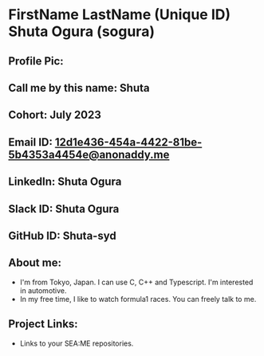 # FirstName LastName (Unique ID)  Shuta Ogura (sogura)
## Profile Pic:
## Call me by this name: Shuta
## Cohort: July 2023
## Email ID: 12d1e436-454a-4422-81be-5b4353a4454e@anonaddy.me
## LinkedIn: Shuta Ogura
## Slack ID: Shuta Ogura
## GitHub ID: Shuta-syd
## About me: 
- I'm from Tokyo, Japan. I can use C, C++ and Typescript. I'm interested in automotive.
- In my free time, I like to watch formula1 races. You can freely talk to me.
## Project Links:
- Links to your SEA:ME repositories.
